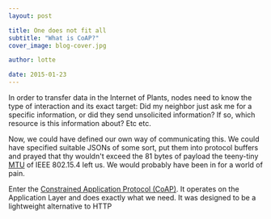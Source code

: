 ```yaml
---
layout: post

title: One does not fit all
subtitle: "What is CoAP?"
cover_image: blog-cover.jpg

author: lotte

date: 2015-01-23
---
```


<!-- 
Ich würd gern ne kleine Einführung zu CoAP haben, auf die wir dann bei CoAP-HOWTOs verweisen könenn.. daher diese Datei. 
-->


In order to transfer data in the Internet of Plants, nodes need to know the type of interaction and its exact target: Did my neighbor just ask me for a specific information, or did they send unsolicited information? If so, which resource is this information about? Etc etc.

Now, we could have defined our own way of communicating this. We could have specified suitable JSONs of some sort, put them into protocol buffers and prayed that thy wouldn't exceed the 81 bytes of payload the teeny-tiny [MTU](http://en.wikipedia.org/wiki/Maximum_transmission_unit) of IEEE 802.15.4
 left us. We would probably have been in for a world of pain.

Enter the [Constrained Application Protocol (CoAP)](http://coap.technology). It operates on the Application Layer and does exactly what we need. It was designed to be a lightweight alternative to HTTP